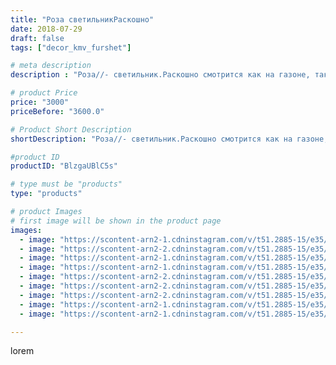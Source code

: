```yaml
---
title: "Роза светильникРаскошно"
date: 2018-07-29
draft: false
tags: ["decor_kmv_furshet"]

# meta description
description : "Роза//- светильник.Раскошно смотрится как на газоне, так и на стене,в виде бра, или торшера. Тёплый рассеянный свет ,создаст волшебную атмосферу,в вашем доме."

# product Price
price: "3000"
priceBefore: "3600.0"

# Product Short Description
shortDescription: "Роза//- светильник.Раскошно смотрится как на газоне, так и на стене,в виде бра, или торшера. Тёплый рассеянный свет ,создаст волшебную атмосферу,в вашем доме."

#product ID
productID: "BlzgaUBlC5s"

# type must be "products"
type: "products"

# product Images
# first image will be shown in the product page
images:
  - image: "https://scontent-arn2-1.cdninstagram.com/v/t51.2885-15/e35/37580817_632804247093901_5797710639870771200_n.jpg?se=7&tp=1&_nc_ht=scontent-arn2-1.cdninstagram.com&_nc_cat=101&_nc_ohc=6taG5OJRNkkAX_YEET5&oh=c1fcfb6aec2afe4ac6fa9a32303af0e9&oe=6075109F&ig_cache_key=MTgzMzk0NTgyMjY5NjI5MDgyNQ%3D%3D.2"
  - image: "https://scontent-arn2-2.cdninstagram.com/v/t51.2885-15/e35/37346982_1869996429713201_4881665931782127616_n.jpg?se=7&tp=1&_nc_ht=scontent-arn2-2.cdninstagram.com&_nc_cat=105&_nc_ohc=2xF6tLtnxYUAX9UzaOz&oh=1394467ee3694ef37b9f1c95440cf132&oe=60748479&ig_cache_key=MTgzMzk1MTk2NjU1NDU3OTY1MQ%3D%3D.2"
  - image: "https://scontent-arn2-1.cdninstagram.com/v/t51.2885-15/e35/37763149_434166547095579_2365155957815640064_n.jpg?se=7&tp=1&_nc_ht=scontent-arn2-1.cdninstagram.com&_nc_cat=103&_nc_ohc=fBlb1zbVwBAAX-AS70n&oh=5ca7d5564c8eeab8425702bd31f25169&oe=6072D75C&ig_cache_key=MTgzMzk1MTU5OTIzNDM2ODc3MQ%3D%3D.2"
  - image: "https://scontent-arn2-1.cdninstagram.com/v/t51.2885-15/e35/37209630_239042220050809_4697703828135346176_n.jpg?se=7&tp=1&_nc_ht=scontent-arn2-1.cdninstagram.com&_nc_cat=101&_nc_ohc=NxDGA9EGMdUAX-6cX8r&oh=46abbeb9393c6c4c903d24447bf9044e&oe=6075C9F0&ig_cache_key=MTgzMzk0NTg5NDEwODUyNzk2OA%3D%3D.2"
  - image: "https://scontent-arn2-2.cdninstagram.com/v/t51.2885-15/e35/37711247_267922933992020_1864649593313034240_n.jpg?se=7&tp=1&_nc_ht=scontent-arn2-2.cdninstagram.com&_nc_cat=108&_nc_ohc=6ki8OqiwbxcAX8paoLo&oh=d365fa1048551241d7d50b9e2a048870&oe=60756601&ig_cache_key=MTgzMzk1MTgyNjIyMTY1OTM0NQ%3D%3D.2"
  - image: "https://scontent-arn2-2.cdninstagram.com/v/t51.2885-15/e35/37191861_1623143297795856_3248098279212187648_n.jpg?se=7&tp=1&_nc_ht=scontent-arn2-2.cdninstagram.com&_nc_cat=100&_nc_ohc=yHu3BOPLJTUAX-X_qJD&oh=fdcd3a1fddcada488c8dd2906ff4069a&oe=607502B0&ig_cache_key=MTgzMzk1MTk2NDIyMjUwNTQ4Nw%3D%3D.2"
  - image: "https://scontent-arn2-2.cdninstagram.com/v/t51.2885-15/e35/37194577_276211609853784_2038758530881683456_n.jpg?se=7&tp=1&_nc_ht=scontent-arn2-2.cdninstagram.com&_nc_cat=100&_nc_ohc=VypVmiWu-_0AX-457Os&oh=2be852ca48cc903bec7ede7007e56ef4&oe=6073C226&ig_cache_key=MTgzMzY1NjcxODQzOTg2NzQwOQ%3D%3D.2"
  - image: "https://scontent-arn2-1.cdninstagram.com/v/t51.2885-15/e35/37656142_634011826978953_6046371757202341888_n.jpg?se=7&tp=1&_nc_ht=scontent-arn2-1.cdninstagram.com&_nc_cat=109&_nc_ohc=bzvQ9-ixEKEAX9duRnT&oh=d518a19691d9f865f9855afeaee1c6ba&oe=6073B790&ig_cache_key=MTgzMzY1NjY3NTY0OTQ1NTY1Mg%3D%3D.2"
  - image: "https://scontent-arn2-1.cdninstagram.com/v/t51.2885-15/e35/37197506_1820951207970298_1256536117449064448_n.jpg?se=7&tp=1&_nc_ht=scontent-arn2-1.cdninstagram.com&_nc_cat=110&_nc_ohc=pwx2CkMj_g8AX_SvSEh&oh=1f4dd174ddf322b38aef6a3c7142e3f5&oe=60760BE5&ig_cache_key=MTgzMzY1NjgwMTg1NjI4OTE0OA%3D%3D.2"

---
```

lorem
